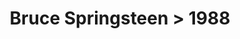 ---
permalink: /projects/graphics/bootleg-covers/bruce/1988
title: 'Bruce Springsteen > 1988'
artist: 'Bruce_Springsteen'
year: '1988'
layout: bootlegs
header:
  overlay_image: /assets/img/graphics/bootleg-covers/features/bruce/1988.jpg
---
